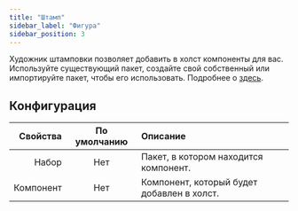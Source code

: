 ```yaml
---
title: "Штамп"
sidebar_label: "Фигура"
sidebar_position: 3
---
```


Художник штамповки позволяет добавить в холст компоненты для вас. Используйте существующий пакет, создайте свой собственный или импортируйте пакет, чтобы его использовать. Подробнее о [здесь](../pack).

## Конфигурация

|  Свойства | По умолчанию | Описание                                   |
| ---------:|:------------:|:------------------------------------------ |
|     Набор |     Нет      | Пакет, в котором находится компонент.      |
| Компонент |     Нет      | Компонент, который будет добавлен в холст. |
